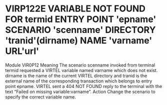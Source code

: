 # VIRP122E VARIABLE NOT FOUND FOR termid ENTRY POINT 'epname' SCENARIO 'scenname' DIRECTORY 'tranid'(dirname) NAME 'varname' URL'url'
Module
    VIR0P12
Meaning
    The scenario scenname invoked from terminal termid requested a VIRTEL variable named varname which does not exist. dirname is the name of the current VIRTEL directory and tranid is the external name of the corresponding transaction which belongs to entry point epname. VIRTEL sent a 404 NOT FOUND reply to the terminal with the text “Failed on missing variable:varname”.
Action
    Change the scenario to specify the correct variable name.
